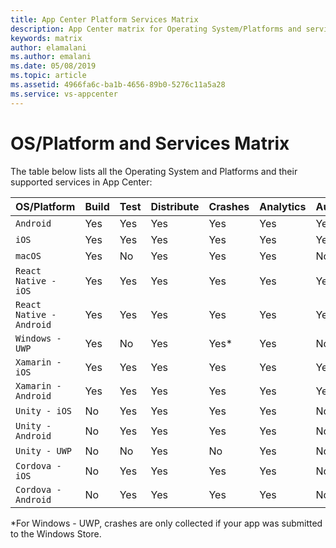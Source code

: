 ```yaml
---
title: App Center Platform Services Matrix
description: App Center matrix for Operating System/Platforms and services
keywords: matrix
author: elamalani
ms.author: emalani
ms.date: 05/08/2019
ms.topic: article
ms.assetid: 4966fa6c-ba1b-4656-89b0-5276c11a5a28
ms.service: vs-appcenter
---
```


# OS/Platform and Services Matrix

The table below lists all the Operating System and Platforms and their supported services in App Center:


| OS/Platform              | Build | Test | Distribute | Crashes | Analytics | Auth | Data | Push |
|:-------------------------|:------|:-----|:-----------|:--------|:----------|:-----|:-----|:-----|
| `Android`                | Yes   | Yes  | Yes        | Yes     | Yes       | Yes  | Yes  | Yes  |
| `iOS`                    | Yes   | Yes  | Yes        | Yes     | Yes       | Yes  | Yes  | Yes  |
| `macOS`                  | Yes   | No   | Yes        | Yes     | Yes       | No   | No   | Yes  |
| `React Native - iOS`     | Yes   | Yes  | Yes        | Yes     | Yes       | Yes  | No   | Yes  |
| `React Native - Android` | Yes   | Yes  | Yes        | Yes     | Yes       | Yes  | No   | Yes  |
| `Windows - UWP`          | Yes   | No   | Yes        | Yes*    | Yes       | No   | No   | Yes  |
| `Xamarin - iOS`          | Yes   | Yes  | Yes        | Yes     | Yes       | Yes  | Yes  | Yes  |
| `Xamarin - Android`      | Yes   | Yes  | Yes        | Yes     | Yes       | Yes  | Yes  | Yes  |
| `Unity - iOS`            | No    | Yes  | Yes        | Yes     | Yes       | No   | No   | Yes  |
| `Unity - Android`        | No    | Yes  | Yes        | Yes     | Yes       | No   | No   | Yes  |
| `Unity - UWP`            | No    | No   | Yes        | No      | Yes       | No   | No   | Yes  |
| `Cordova - iOS`          | No    | Yes  | Yes        | Yes     | Yes       | No   | No   | Yes  |
| `Cordova - Android`      | No    | Yes  | Yes        | Yes     | Yes       | No   | No   | Yes  |

*For Windows - UWP, crashes are only collected if your app was submitted to the Windows Store.
